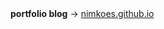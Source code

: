 　  
　  
**portfolio blog** -> [nimkoes.github.io][link_portfolio]
　  
　  
　  

[link_portfolio]:https://nimkoes.github.io/
